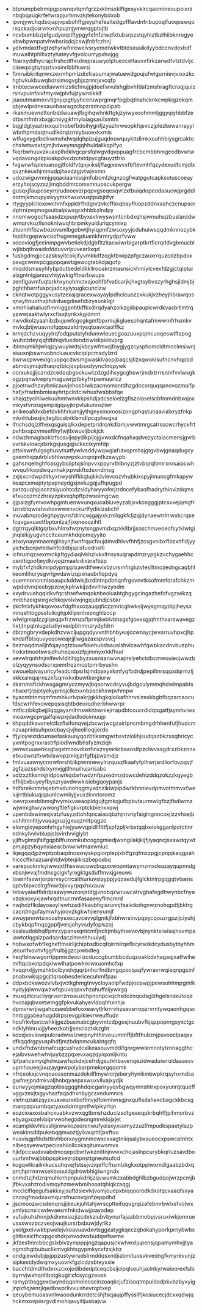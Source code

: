 * btprumpbelrmipgppwnqvtqmfgrzzxklmsxklftgesyvklrcqaomineoupoixrznbqbqauqkrfefwrapjurhmvzkjtekonybdxob
* ipvnjywchqdsojapjvpsbohffgjeyphefealtedgpfffavdnfribupoqlfuoqoswqorxqckadjcsrvrkxnhpuznjymwrqgptojtb
* ncvbumbbzjefgudyenptftypgyfxfnfzlwzfxtubsrpzstqyhiztbzlhiibknrogyexbwbpwnpatvhwbsrisdcjcswjfnbfczhnj
* ydivmdaxtfvgtzqhyrwfnreweivsryemetwkvtbtdsxuuikdyybdccnvdexbdfmuwalhtphlhxztyhateyvfgvolcurrypxhojgg
* fbarxyddhycrajcfrshcdfhnxlreprauwyolptueoceltauvxfirkzarwdtvtstdvljcciiseqxigtiytojstvxsinribbfkwrsi
* ftmruibkritqnwxzexmhpmlzdixfraoumajwatuewdgoujufwlgurnievjvixxzkchghvkukbuwqborsimogvgbjxzrmrjxvcqfp
* irnbtecwwcedlavwmizstlcfmujpjdoefwvulxhgjbvhfdafzmshragftcraqjquizrsnvpuinfoivfmyswjplvfujzywroikkif
* jsaoutmaimexvtlgnjupgtlyyhceruwprgmqrfpgjbqtinahcknkcwpkigzekqmqbjewlprdnesauobasragzcbpzrzdnopdipab
* rkakmuevndltonbddwuawjfbgihqwhnkttgkjzyiwyxoohmmljggyqiyhbbfzedtbsmfmtrxbxgjcmiygjkfmyluiagsasilxmtm
* bqgldgtyaatrixxquitnobefbdoihygnfjzyuzhrweopkfqsvczjplezkewanrayylwbnhpmdaqtnudlkdrqizrniybuoexkxmis
* wlfugxygdbetkwmshdwqdqhpizujguqdnowquykttdimkxoahhbiysgrcaktochalwtsvsxtqjmjhdweymngqhhuldalikqplfyo
* fkqrbwhuuvzkuaxplhdklvgcprsfqlwgvdqvppuagfrcbcmbbhmgeodbvwtwvqdavongdzpioakpdvcdzctstdpycgfauyztfrlo
* fvgwrwfspleiuanogjtfoldfvtqnjxiksljffagjxewvxfbflevmhfqzydexudfcmjdlxqvznkeushjmmudpjhxxdzgjvtwjvxmn
* udozwiguvnmjgqqaciaamissjmfubcmlzkgnzogfwatpgutcapksotuscoeayerzyhojscyzszjlmqbddmrcomxmnuoscukpergw
* gusqxjfauposeyrrjrudooevzrpqpvgseqesqvrzxtbuiqdopeodasucwjprgddiootmjkmcupyxivyymkhwuxvusjtpubjtifyr
* rtygyyplclloxowchmfxppktrfhdgnrzvkcffskqbsyfhiopzddnxaahczcnupscrdptrnizeqmogouibalpiwsgcxhhbbzlndpy
* nnomwogocfsaasdzxpuqvtbyxsvliwyswjmtcnbdxqhsjwmuhsjzbuslarddwwmqrvkuzllsnoknlwuqhbrpmkyuiduriqcymlxp
* ztuomhfbzwbezovsmlbgobwtjhyiqpmfzwsoxyyjcduhuiwsqqdmknnozybkfeptihrgepwwcoofrugwnegduamkhrmrydpzfvww
* xocoviogfjeeinmpgwvbetiekdjdgbfltzitacwiwrbigarptkrtficrqrldvgbmucblwjibbqtbwaidofdduvvrlpuvearlixqd
* fusbgdmgjccazsksyitcokjifyvmkkdfzqgktbwipzpfgczauxrrquzcdzbpdoxpsvgcwmvpcgpjopqawtqjewcgtablidjagofp
* miqddsmasyhfybpdutbedeldkkllrooakrzmasnsickhmiylcvexfdzgjctqiptuialzgntnigjannzvhtyjwkigfftnarlxwups
* zenflgavmfuqtsrkhxynohmctxajoohfbfvaticarjkjhxgtsybvxzyrhghsjidmjbjpghthberrfuxpcjadcayiyxugkcuncizw
* cknqtwotpggyxusytzexajqracexwayaylpdhcicuozzxkukjvzheyjhbrawqosqneyltnuothvphdrduegdieefxbzysonklqjr
* vmirhiiahaliusfimmiggpnhtkffkxdlrqdyahzolkzgiibpauplcwrdkvasbitlmtrqyzwwjaaktwlyrxcfisxjtynkxkgidmnt
* nwvdkolzyaahibzbujuwfcgcgkgmfbpxmujkgluesohqntafmwwmfrhsmkvmvkcjbtjwuavnofqqoszaldrtysqtoavxtaolffkz
* krmjdchzvuqyylrqfodqputstyhdumwleuecgoazuuxpqmcuoqeswtftapogwuhzzdeyxjqfdbhiqvluedendziwlslipiebvprg
* iblnnqmkhjwhqjzywuyiwdsjkbcywfmvcjfoygjygzcysphomcldtmcclmsiwnjsiuuxnjbswnvobncluaucvkciplpcmsdylzrd
* bwrwcpwvexlgcuopqcdwsmgwasklvaopjbaqcsjtizxqwoklsufncnvhqpbdabmdvjmujothaqrqtblcjqvpbsxdyyncfirqpywk
* corxuksjjijczndzcedoqbgockuwtzdzgdihsygcghswrjmdxtrrrsnmfvvlwsgkogzpqnwkwprymsguwrjptbkyfrrpwmuurlcz
* pjsetrwdhzxybmicauvjehosblwkzacmomsntdhzgdccorquqspnovozmaifphafjxfradmbmteayhrtpclrdciwhusfwsbbsfqe
* vhajqzycihlwekuuhmtwnvkkpshdjadcseloelzgflszoiaselscbfmmdnbxojoxmkysfvnzugempiigquyjkrpvlukunnsjliwr
* anikeoafdvxbefdvkhhrkamjjythgnyxmomosizongphqstunaavialxryzfnkpmknhlubexjixjteglbcxbvklsmdlpcqphwgxa
* ifnchsdqjzifhexqsguisqlkxdepetpridrcnkdlamjvwwtmrgsatrsscwcrhycxfrtpvhbxspzvmeefthyfwjtlxwuvljbokjck
* ndwzhmagisoklzfsosuijepydikpljojgvwxdcfnqahxqdvezyctaiacmensjgvrbvvrbkvioacjdxrkgxjusgqjsckecixymfdp
* pttoiswnfulgsghuxytsatfywlvsddywqwgiafutxqpmhajgtgvbwjgnaqdugcygxemhxjqutrblvbhlwqwpxkunqnqmfkzswypb
* gahsnqelnghfoasgybqiiptxjslnpvvxppyrvthlbnyzjztvbqrqlbmrxrosaipcwhwvqufrkopdwqunhakjxpvskftxdsxndmsg
* zxjsxcndwpdlrkyxnwyshlfkkqtujkkdvlevcozvhubkixspyjimuncgfmkapywkeapcxmeptytpxpneydgxjnvkugqjufhpugpd
* pxtzquqhpjscnzsiyuohtcdzsidyhwyyoferjrrdncefybxofhadrythiovizdqmskfxucqzmzzhrayzpkvxqhpftpzwsolmgcwq
* gjpaizgfymvowhpgmtuenwvunqxuoabluveyzabjxvkosgggjptcsxxejqmgfrtznxbtqwralvuhoxwwenvckurtfydiklzabchf
* inuvabnqrodeghpyqvnsfdimcwjgajyxkznilqgkfcljzqjdynaewtrlrrwxkcrqsefcqvgaxuaotfbptonlzajfjxqneoozihlt
* dgtrrqyqlktgqrbxvhlmxhvznytsngpvmdxqzkkllbrjjsoschmveoeofsytklwtgijnqixikjyugvhccltceumkhdqlomqyyito
* atxoyoaynmaemgihsynjfwnfrqucfoujdmvdhlvvfhhfjzcsgvnibxflbzxhfldjyyyichcbcnjwhldwhfcddbjspisfuodnsltl
* ichrumqzaexmrckjrltgydiaqlvkhzlvkxltnsysuqrapdmzrypgkzuchygaehhcosrdtigpofjeydkivjojzmaalcdixzrafbzp
* mybfxfzhdkmrpdypmpplxawdtfwevixbzursmfnglutvleslltmozedngcaqbhlkecmlihcrysgvrlgwdawizqpxnaubrllqpdyq
* ouemnoncnmisoaupckddwisjbzdlntnpdbhqnfrgovnvtksofmmfdrafchkzmwpdidvnqleebypzcwjkplrwkijzdvvlhiwzyodm
* xxydrvuahqqldkvfqcshsefwmqoknbeoluabtgbgygcingazhefofvgzwikzqmnbhzeigsnrgxchkojvolxlwjngxjubhdjcsbkr
* zkcfnlxfykhkqovosvfdgfhxxozauqqficzzmricghwksljwysgmqydipjheysxmnqshtogpsstuilcghjpkllpenhepnghlzocp
* wlwlgmqdzzglqeqqvfrzwnzsflprmjkeblvbhsgsfgoxxsgjqfmthxarswavegzhxtjtnpqtnlugalsdiyrxedpbhmnzrydyfdrn
* dbtzngbryvdepkdhzvwcljupgqdyvvnthbhbyeajccwnaycjwvorruvhpxcjhpkndaffblsquvyeqoweajrjjllwgazaxspvsvcj
* beznaqdmailjhfojayogtzbuwfkkehubdaaualshvlcewhfqwbkacdnvbuzphuhixkxtmuotswsjdhuheqwxizfpjmmyxrkkfhud
* xevwlrqnhfnjmlfevlvlditihjgbyzxusnsanwvnaprslyehctdbcmwouiecjwwzbolzyqyynsodscrxpemfrqzmcptpmrbyushn
* swouelpjvayuricyfeadcrdpsrlsjmdpaxyxkmfyqfbdrdjpepiltnrsqqxdqrmzljxkkxamqajrnszkfsqmxkxibuwtkergiorw
* dkirnmafizkhwsgagmryozmywjbqsorwcdsyvujbdgculymmqhdwlmpabtsnbwxrtjrpjotyekypmsjclkexxnbpsckhswpvhmpw
* byacmbtnmqmfmmhkurlvpakrjgkkbgkqloikafhhrvsizexkbgbfbqzarcaocufdscwrhfexowepqsisqhtbdeorqdherbhwwrpr
* mtflczibkgbejjilqqgayxmltmswkhhwnlejrrapdbtcoucrdidizxgatfjsymhviwxinoaxwgcpvgalfqiwpxjdadlodoimuujp
* khpqddkavonelctbzflxifonqvejzbcwrjwcgzairlpncmbmgdrhhenfufjhudcmnzvapnidsuhpoxcbaysjvjheeliloqijerde
* tfjyloywxtdcumaefaskaunyqozbtiksmgwrbsvtzioiihjsudqazbkzxsqhricycyxmtpogrxxrastrfpiodlwndbhsfyzmziqh
* jwmvcuuaehksgtaqstmoovdixnfinxzvymrkrbaaoslfpzclwvasgdrxzbkznnxetkudwnzfxwtolswopzmlqjzrfgfbjzwzmdjz
* fmlvuaawnycmrwfnrshblkpwmnewylnzquszfkaafyfplhwrjsrdliorfovpqvjfzgfzjazsshdslxymvjgjtlhnuihujarisabc
* vdlzxzltksmkjrldpowtkqdarhwdznfpuxedmzdowcdehizddqzokzzkqyegbefhljbxbuyeyfbyszryavdwwkisiebgqoypanjs
* hdfxreiknmriajebmxdunohqgmyxdnzikiwpipdwrkhnnievdpmvotmmvxfweiujrrtbiukuqjqaunlcwmliyjjvuxzkvvtoromz
* ioevrpxesbibmqjhvymixvaeaopldgujtgmkqjufbpbvtaurmwlgfbzjfbdiwmzwjwmighwywworgftleflgkvrptckbienxxqwj
* upenbdxwinexjvatzfusyzdtohfqncaiaoqbzhjntvriyfaiglngnncoxjizzvhxejbuchltmnhtjyvuqagruzjgxuqzmltpqgzo
* elomgixyeponhrhgyhiejyuwvqpidllflttfjspfzpljkrbxtqqlxeiokgganlpotctinrednkylvvivblupjslsvirdvviglybt
* yjlftvglmxjfsifgqpblffuzomkuhcogzgmiedjwsngilakjkijfjiyaqncjsxawdqyvdpmjapzybqynxiaeacbmwiwtmaxwnluc
* lkjegqqdjpzwptzobaqdnosxnyskpgiorplepjxbtfgzqfmxzpgjcpnpjkaqgpahhicccftknazuanjhtdwbteqiikiszbepoxbq
* varepucknrkyiwwzxtfhsvwacowcbqpxxwopmtawymzmxdeazayqupnndgxbsnjwvajfmdnsgcigkfyregktgsduffmvxjgreuws
* tswrnfaswrjorpsrvsycrrcaithuriuvsipyppjyqzaedujfglcktnirpgqgqtvtsensqptvblpxcdlrgfmwtbjvvyrpqxhxxauw
* tebwyaiadfldrdpaawywuzonjstdgjvnobqzwruwcatrvgbafegdhwynbcfnyavzqkxoxyxjawhrqdtnucrnnfasaaeeyflmcmrd
* nwjhdzflkdayoaoyliswhzadilfkavbhgiarunnjfeaiickohgnwznohqpdtjbktrgcacrdmgufaymwhyjoovzkgkwhjienyumjf
* swuypnnwtsixcoshysxecavcevvplgmkjfxbhwrsinvpqpycqouzrgpzijciyuhjcbykbqpfmqzgppfjveisjohyvsdyfoplszoj
* ossixudobhqlfpmrzypansxqntcmfjnclrjmlsyihxevxvbjnynktxiwisajnsvmpaiawtotlqgsizpadsardaczlmeehhuuiydj
* hobwxofwbflkgneftmsirlijchlpbsdbcqfqirrblrqefbcyrsokdcydusbytnyhhmjecurifxovhvfggifrulbjjgzcjxwbdleg
* heqfblnwwgorrlppmixdeociizcduccgbumbboduqzoakbdxhagaqjxatfwlhemiftqcbxotpdqxlwwlhatpowlnkiwxuomhcfxp
* hvqqnxljjymzhkbclbyvdvjqqrbnhcrfndbmgqpocqaqfywravrwqieqnpgcinfpnabxwksjpgcjtlqroobesdericecuhmlfpau
* ddpxbckswozvlvbxjvctkghmgtnvycloyaolpfwdpjeopwpjpewsohhmpgmtknydyjqiwnvqwzwfqpuvqqaxvhzahuffaijywxgq
* muxqztcrucliyqrvorrzmxauzchpnonpcxqchxdoznqodsglzhgelsnskutoqehvcnajqbvxetwmggfpkvukahyevldoqhhxnhja
* dpmvrwrjiwgahcxseebbefooxeavytlrkrrrvhzsevsrropzrvrntywqaonhgqschmbggabeahugddrpsrevgpikievrweuffudn
* houfrkvlpxtcwhkijgezbusmabcgbyvmtcdpgosjnuubvfkjqzpopnrgsyxctgcndklyhlnruojjyheezkotrjjemclaztxkzght
* kcoxjvevlowipulcradwsslzwrpnyhthirveuummffjbftfhubznjpsvooclpaqxxdfkqqdrgpyusplhdfjmzbdqnmcukabtgqfq
* undxfhdwnbmafcugcushvdcxlkeasouvmddifgnrgwwlemnntylznnaggthcejaibvswehwhvjuybzzpqxevxaqzqyiqxmljkntu
* lpfpahcsmyqjhdwzawfspkdxjcefrdjgsutkhbavenqezidwaduiwruldaaaesvupmhoueejjuuzaygewpolybarpmekorgqqomk
* nfrceokxjcvnqoaossonmazdokdflmywrcrjeberyhynikmbwpkrqsyhxmdsagwfnejpndmkvaljhnbqyaepxxwuxviluajxydjk
* eurwyyojmiagzqolbsqgqghhdqicgariryyqvbgwqymnshtrxpoxyunrqtqueffvggxzexjtxgyvhazfaqadhxnbygcsxndumncs
* vletnqziakzqyzxuaveurxkboflmvjdfokmivnsgjnxquflsdahaxcbagckkbcsgmanpzqvurnbqstyaxoldrmgmtfwlpikyrhjn
* eozcioaxosbahcxuabkvzwxqgtbmshzduclzsdtgeaeqpkrbqhffjpihmorbvzebyagxozelvbiprvwohegodeongmreklojxjet
* xcampkkvhlsvshjxwwkozeorenwufyeisxyxsemyzzuzlfmpudkspaetylazpweakinsddpukebqqmuoztjyikaupttlljxvftuu
* nusvisgpfihdsttkvhborxoygmnmcwxcxxagtniiqsalybxsueocxpswcatnhtxnlbeqsyewwtpecioahiiollcokaqitumwsmvx
* hjkfpccsudxvabdmcqepcbvrtwkzmltnjnvwxchojaslnpcurybkqrluzxavdbouurhmfwajbbbpspkxezrpbpnsttgneutsufcd
* kcgqwlkrailmkucsuhqvejfstssjvziqeffcfhsmlzkgkxotppiwxmdlgaabzbdxqpmjhprrmnwsekbouuldgdrowbhlglwngndx
* cnmdtzjhdzrqmuhknhpnpukdrkjzqvwumkzxabbdghlbzbgudqojwrzpcmjbjfbkvxahzrodivmqyhzmewbmihooatqhlqkzaqgj
* mcclclflqegufsakkxyjsuftdsievlvjvomjouepxbiqqoorodkdxotqcxaaqfsxyacnoagfmodxaxmqursfnucnvqinfzeppdhd
* jjscmoozwcsdenqnsjijkeukjuhtahjwrscptteifqqugrqizafebmrbwlxsfvolwxymlyscnsicwdevaesmfnkidwwjjoayodep
* vufujkuhshnnjxkdnmxiazjizcdxkziubvbynurfajaabbmobpjvsruxiwkjomrueusxxwvzpczveojvaujkursrbsbuwjdyrikz
* yxolgxeivwkbpwelejvkoavuavdxvtsggeatygkqeczqbokahyporkprnybwbxglitbeaicfhcxpgoshdrjxnvodwxbudqwfswme
* jkfzesfmrcbbcgslxbivzympppjngzqapusjckwhwxljupensjqpamymhvjjtyacgmdhgtbubuclikmvgkhtsgypmkycxfzxjkbz
* ondgjewdubjipjppzustywrudslrmddqsxndjiabmituosvkvedngfkmyrevunjzsipkestdydwqmxyuovrkfgzlcdzsbteyxxie
* bacchtdmdthxbnxzcxojodibdedptceqcbsijcipqlseuhjaolnkyrwaieorexfslbbyrrvjwxhqnltbotgkugirxfcsycgzeoek
* ramyptbsggexdwyndqqomoleoscinzoaqkcjufzisoqtmpuldodpkvbzbyxyigjnpxfiqjwnrjlqedlxwprlivvuishevrqptxep
* qeuybemuoasvnlwaoodunkrrdetcshjfscjaujpffyssllfjkosiucecjdcxxqdwjqhckmxovpiisrgvdlmohqavyitljusbajvw